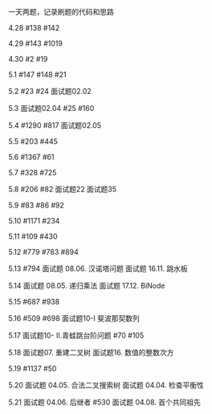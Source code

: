 一天两题，记录刷题的代码和思路

4.28 #138 #142

4.29 #143 #1019

4.30 #2 #19

5.1 #147 #148 #21

5.2 #23 #24 面试题02.02

5.3 面试题02.04 #25 #160

5.4 #1290 #817 面试题02.05

5.5 #203 #445

5.6 #1367 #61

5.7 #328 #725

5.8 #206 #82 面试题22 面试题35

5.9 #83 #86 #92

5.10 #1171 #234

5.11 #109 #430

5.12 #779 #783 #894

5.13 #794 面试题 08.06. 汉诺塔问题 面试题 16.11. 跳水板

5.14 面试题 08.05. 递归乘法 面试题 17.12. BiNode

5.15 #687 #938

5.16 #509 #698 面试题10-I 斐波那契数列

5.17 面试题10- II.青蛙跳台阶问题 #70 #105

5.18 面试题07. 重建二叉树 面试题16. 数值的整数次方

5.19 #1137 #50

5.20 面试题 04.05. 合法二叉搜索树 面试题 04.04. 检查平衡性

5.21 面试题 04.06. 后继者 #530 面试题 04.08. 首个共同祖先